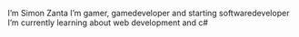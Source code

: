 I’m Simon Zanta
I’m gamer, gamedeveloper and starting softwaredeveloper 
I’m currently learning about web development and c#


